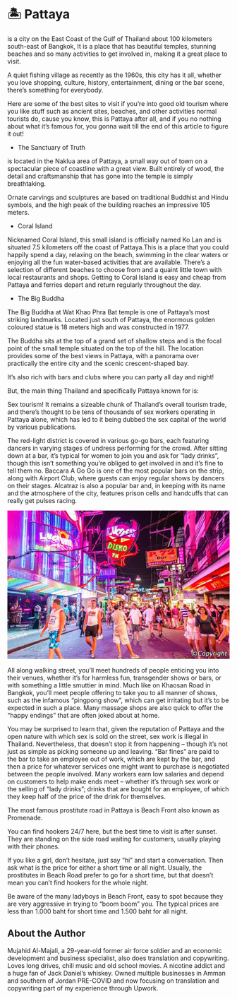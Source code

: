 # 🏝️ Pattaya

is a city on the East Coast of the Gulf of Thailand about 100 kilometers
south-east of Bangkok, It is a place that has beautiful temples, stunning
beaches and so many activities to get involved in, making it a great place to
visit.

A quiet fishing village as recently as the 1960s, this city has it all, whether
you love shopping, culture, history, entertainment, dining or the bar scene,
there’s something for everybody.

Here are some of the best sites to visit if you’re into good old tourism where
you like stuff such as ancient sites, beaches, and other activities normal
tourists do, cause you know, this is Pattaya after all, and if you no nothing
about what it’s famous for, you gonna wait till the end of this article to
figure it out!

- The Sanctuary of Truth

is located in the Naklua area of Pattaya, a small way out of town on a
spectacular piece of coastline with a great view. Built entirely of wood, the
detail and craftsmanship that has gone into the temple is simply breathtaking.

Ornate carvings and sculptures are based on traditional Buddhist and Hindu
symbols, and the high peak of the building reaches an impressive 105 meters.

- Coral Island

Nicknamed Coral Island, this small island is officially named Ko Lan and is
situated 7.5 kilometers off the coast of Pattaya.This is a place that you could
happily spend a day, relaxing on the beach, swimming in the clear waters or
enjoying all the fun water-based activities that are available. There’s a
selection of different beaches to choose from and a quaint little town with
local restaurants and shops. Getting to Coral Island is easy and cheap from
Pattaya and ferries depart and return regularly throughout the day.

- The Big Buddha

The Big Buddha at Wat Khao Phra Bat temple is one of Pattaya’s most striking
landmarks. Located just south of Pattaya, the enormous golden coloured statue is
18 meters high and was constructed in 1977.

The Buddha sits at the top of a grand set of shallow steps and is the focal
point of the small temple situated on the top of the hill. The location provides
some of the best views in Pattaya, with a panorama over practically the entire
city and the scenic crescent-shaped bay.

It’s also rich with bars and clubs where you can party all day and night!

But, the main thing Thailand and specifically Pattaya known for is:

Sex tourism! It remains a sizeable chunk of Thailand’s overall tourism trade,
and there’s thought to be tens of thousands of sex workers operating in Pattaya
alone, which has led to it being dubbed the sex capital of the world by various
publications.

The red-light district is covered in various go-go bars, each featuring dancers
in varying stages of undress performing for the crowd. After sitting down at a
bar, it’s typical for women to join you and ask for “lady drinks”, though this
isn’t something you’re obliged to get involved in and it’s fine to tell them no.
Baccara A Go Go is one of the most popular bars on the strip, along with Airport
Club, where guests can enjoy regular shows by dancers on their stages. Alcatraz
is also a popular bar and, in keeping with its name and the atmosphere of the
city, features prison cells and handcuffs that can really get pulses racing.

![Pattaya](_static/images/pattaya/pattaya.jpeg)

All along walking street, you’ll meet hundreds of people enticing you into their
venues, whether it’s for harmless fun, transgender shows or bars, or with
something a little smuttier in mind. Much like on Khaosan Road in Bangkok,
you’ll meet people offering to take you to all manner of shows, such as the
infamous “pingpong show”, which can get irritating but it’s to be expected in
such a place. Many massage shops are also quick to offer the “happy endings”
that are often joked about at home.

You may be surprised to learn that, given the reputation of Pattaya and the open
nature with which sex is sold on the street, sex work is illegal in Thailand.
Nevertheless, that doesn’t stop it from happening – though it’s not just as
simple as picking someone up and leaving. “Bar fines” are paid to the bar to
take an employee out of work, which are kept by the bar, and then a price for
whatever services one might want to purchase is negotiated between the people
involved. Many workers earn low salaries and depend on customers to help make
ends meet – whether it’s through sex work or the selling of “lady drinks”;
drinks that are bought for an employee, of which they keep half of the price of
the drink for themselves.

The most famous prostitute road in Pattaya is Beach Front also known as
Promenade.

You can find hookers 24/7 here, but the best time to visit is after sunset. They
are standing on the side road waiting for customers, usually playing with their
phones.

If you like a girl, don’t hesitate, just say “hi” and start a conversation. Then
ask what is the price for either a short time or all night. Usually, the
prostitutes in Beach Road prefer to go for a short time, but that doesn’t mean
you can’t find hookers for the whole night.

Be aware of the many ladyboys in Beach Front, easy to spot because they are very
aggressive in trying to “boom boom” you. The typical prices are less than 1.000
baht for short time and 1.500 baht for all night.

## About the Author

Mujahid Al-Majali, a 29-year-old former air force soldier and an economic
development and business specialist, also does translation and copywriting.
Loves long drives, chill music and old school movies. A nicotine addict and a
huge fan of Jack Daniel’s whiskey. Owned multiple businesses in Amman and
southern of Jordan PRE-COVID and now focusing on translation and copywriting
part of my experience through Upwork.
